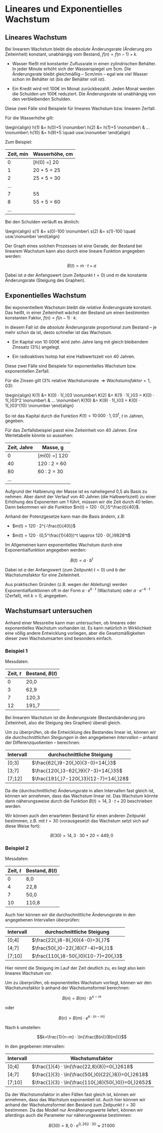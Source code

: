 # Lineares und Exponentielles Wachstum

## Lineares Wachstum
Bei linearem Wachstum bleibt die *absolute* Änderungsrate (Änderung pro Zeiteinheit) konstant, unabhängig vom Bestand, $f(n)=f(n-1)+k$.

 - Wasser fließt mit konstanter Zuflussrate in einen zylindrischen Behälter. In jeder Minute erhöht sich der Wasserspiegel um 5cm. Die Änderungsrate bleibt gleichmäßig – 5cm/min – egal wie viel Wasser schon im Behälter ist (bis der Behälter voll ist).

 - Ein Kredit wird mit 100€ im Monat zurückbezahlt. Jeden Monat werden die Schulden um 100€ reduziert. Die Änderungsrate ist unabhängig von den verbleibenden Schulden.

Diese zwei Fälle sind Beispiele für lineares Wachstum bzw. linearen Zerfall.
 
Für die Wasserhöhe gilt:

\begin{align}
h(1) &= h(0)+5 \nonumber\\
h(2) &= h(1)+5 \nonumber\\
 & ...  \nonumber\\
h(10) &= h(9)+5 \quad usw.\nonumber
\end{align}

Zum Beispiel:

| Zeit, min | Wasserhöhe, cm |
| ----------- | -------------------- |
| 0     | [$h(0)$ =] 20 |
| 1     | 20 + 5 = 25 |
| 2     | 25 + 5 = 30 |
| ... | |
| 7     | 55 |
| 8     | 55 + 5 = 60 |
| ... | |

Bei den Schulden verläuft es ähnlich:

\begin{align}
s(1) &= s(0)-100 \nonumber\\
s(2) &= s(1)-100 \quad usw.\nonumber
\end{align}

Der Graph eines solchen Prozesses ist eine Gerade, der Bestand bei linearem Wachstum kann also durch eine lineare Funktion angegeben werden:

$$B(t)=m·t + a$$

Dabei ist $a$ der Anfangswert (zum Zeitpunkt $t=0$) und $m$ die konstante Änderungsrate (Steigung des Graphen).

## Exponentielles Wachstum

Bei exponentiellem Wachstum bleibt die *relative* Änderungsrate konstant. Das heißt, in einer Zeiteinheit wächst der Bestand um einen bestimmten konstanten Faktor, $f(n)=f(n-1)·k$.

 In diesem Fall ist die *absolute* Änderungsrate proportional zum Bestand – je mehr schon da ist, desto schneller ist das Wachstum.
 
  - Ein Kapital von 10 000€ wird zehn Jahre lang mit gleich bleibendem Zinssatz (3%) angelegt.
  
  - Ein radioaktives Isotop hat eine Halbwertszeit von 40 Jahren.
 
Diese zwei Fälle sind Beispiele für exponentielles Wachstum bzw. exponentiellen Zerfall.

 Für die Zinsen gilt (3% relative Wachstumsrate $\:⇒\: Wachstumsfaktor = 1,03$):

\begin{align}
K(1) &= K(0) · 1{,}03 \nonumber\\
K(2) &= K(1) · 1{,}03 = K(0) · 1{,}03^2 \nonumber\\
 & ...  \nonumber\\
K(10) &= K(9) · 1{,}03 = K(0) · 1{,}03^{10} \nonumber
\end{align}

So ist das Kapital durch die Funktion $K(t) = 10\,000 · 1{,}03^t$, $t$ in Jahren, gegeben.

Für das Zerfallsbeispiel passt eine Zeiteinheit von 40 Jahren. Eine Wertetabelle könnte so aussehen:

| Zeit, Jahre | Masse, g |
| ----------- | -------------------- |
| 0     | [$m(0)$ =] 120 |
| 40    | 120 : 2 = 60 |
| 80    | 60 : 2 = 30 |
| ... | |

Aufgrund der Halbierung der Masse ist es naheliegend 0,5 als Basis zu nehmen. Aber damit der Verlauf von 40 Jahren (die Halbwertszeit) zu einer Erhöhung des Exponenten um 1 führt, müssen wir die Zeit durch 40 teilen. Dann bekommen wir die Funktion $m(t) = 120 · 0{,}5^\frac{t}{40}$.

Anhand der Potenzgesetze kann man die Basis ändern, z.B:

 - $m(t) = 120 · 2^{-\frac{t}{40}}$

 - $m(t) = 120 · (0,5^\frac{1}{40})^t \approx 120 · 0{,}9828^t$

Im Allgemeinen kann exponentielles Wachstum durch eine Exponentialfunktion angegeben werden:

$$B(t)=a · b^t$$

Dabei ist $a$ der Anfangswert (zum Zeitpunkt $t=0$) und $b$ der Wachstumsfaktor für eine Zeiteinheit.

Aus praktischen Gründen (z.B. wegen der Ableitung) werden Exponentialfunktionen oft in der Form $a · e^{k · t}$ (Wachstum) oder $a · e^{-k · t}$ (Zerfall), mit $k > 0$, angegeben.

## Wachstumsart untersuchen

Anhand einer Messreihe kann man untersuchen, ob lineares oder exponentielles Wachstum vorhanden ist. Es kann natürlich in Wirklichkeit eine völlig andere Entwicklung vorliegen, aber die Gesetzmäßigkeiten dieser zwei Wachstumsarten sind besonders einfach.

### Beispiel 1

Messdaten:

| Zeit, $t$ | Bestand, $B(t)$ |
| --------- | --------------- |
| 0     | 20,0 |
| 3     | 62,9 |
| 7     | 120,3 |
| 12    | 191,7 |

Bei linearem Wachstum ist die Änderungsrate (Bestandsänderung pro Zeiteinheit, also die Steigung des Graphen) überall gleich.

Um zu überprüfen, ob die Entwicklung des Bestandes linear ist, können wir die *durchschnittlichen Steigungen* in den angegebenen *Intervallen* – anhand der Differenzquotienten – berechnen:

| Intervall | durchschnittliche Steigung |
| --------- | --------------- |
| [0;3]     | $\frac{62{,}9-20{,}0}{3-0}=14{,}3$ |
| [3;7]     | $\frac{120{,}3-62{,}9}{7-3}=14{,}35$ |
| [7;12]    | $\frac{191{,}7-120{,}3}{12-7}=14{,}28$ |

Da die (durchschnittliche) Änderungsrate in allen Intervallen fast gleich ist, können wir annehmen, dass das Wachstum linear ist. Das Wachstum könnte dann näherungsweise durch die Funktion $B(t)=14,3 · t + 20$ beschrieben werden.

Wir können auch den erwarteten Bestand für einen anderen Zeitpunkt bestimmen, z.B. mit $t=30$ (vorausgesetzt das Wachstum setzt sich auf diese Weise fort):

$$B(30)=14,3 · 30 + 20=449,0$$

### Beispiel 2

Messdaten:

| Zeit, $t$ | Bestand, $B(t)$ |
| --------- | --------------- |
| 0     | 8,0 |
| 4     | 22,8 |
| 7     | 50,0 |
| 10    | 110,8 |

Auch hier können wir die durchschnittliche Änderungsrate in den angegebenen Intervallen überprüfen:

| Intervall | durchschnittliche Steigung |
| --------- | --------------- |
| [0;4]     | $\frac{22{,}8-8{,}0}{4-0}=3{,}7$ |
| [4;7]     | $\frac{50{,}0-22{,}8}{7-4}=9{,}1$ |
| [7;10]     | $\frac{110{,}8-50{,}0}{10-7}=20{,}3$ |

Hier nimmt die Steigung im Lauf der Zeit deutlich zu, es liegt also kein lineares Wachstum vor.

Um zu überprüfen, ob exponentielles Wachstum vorliegt, können wir den Wachstumsfaktor b anhand der Wachstumsformel  berechnen:

$$B(n)=B(m) · b^{n-m}$$

oder

$$B(n) = B(m) · e^{k · (n-m)}$$

Nach k umstellen:

$$k=\frac{1}{n-m} · \ln{\frac{B(n)}{B(m)}}$$

In den gegebenen intervallen:

| Intervall | Wachstumsfaktor |
| --------- | --------------- |
| [0;4]     | $\frac{1}{4} · \ln{\frac{22,8}{8}}=0{,}2618$ |
| [4;7]     | $\frac{1}{3} · \ln{\frac{50{,}0}{22{,}8}}=0{,}2618$ |
| [7;10]    | $\frac{1}{3} · \ln{\frac{110{,}8}{50{,}0}}=0{,}2652$ |	

Da der Wachstumsfaktor in allen Fällen fast gleich ist, können wir annehmen, dass das Wachstum exponentiell ist. Auch hier können wir anhand der Wachstumsformel den Bestand zum Zeitpunkt $t=30$ bestimmen. Da das Modell nur Annäherungswerte liefert, können wir allerdings auch die Parameter nur näherungsweise bestimmen:

$$B(30) = 8,0 · e^{0,262 · 30} \approx 21\,000 $$



